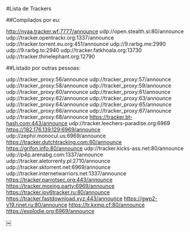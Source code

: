 #Lista de Trackers

##Compilados por eu:

http://nyaa.tracker.wf:7777/announce
udp://open.stealth.si:80/announce
udp://tracker.opentrackr.org:1337/announce
udp://tracker.torrent.eu.org:451/announce
udp://9.rarbg.me:2990
udp://9.rarbg.to:2940
udp://tracker.fatkhoala.org:13730
udp://tracker.thinelephant.org:12790

##Listado por outras pessoas:

udp://tracker_proxy:56/announce
udp://tracker_proxy:57/announce
udp://tracker_proxy:58/announce
udp://tracker_proxy:59/announce
udp://tracker_proxy:60/announce
udp://tracker_proxy:61/announce
udp://tracker_proxy:62/announce
udp://tracker_proxy:63/announce
udp://tracker_proxy:64/announce
udp://tracker_proxy:65/announce
udp://tracker_proxy:66/announce
udp://tracker_proxy:67/announce
udp://tracker_proxy:68/announce
https://tracker.bt-hash.com:443/announce
udp://tracker.leechers-paradise.org:6969
https://182.176.139.129:6969/announce
udp://zephir.monocul.us:6969/announce
https://tracker.dutchtracking.com:80/announce
https://grifon.info:80/announce
udp://tracker.kicks-ass.net:80/announce
udp://p4p.arenabg.com:1337/announce
udp://tracker.aletorrenty.pl:2710/announce
udp://tracker.sktorrent.net:6969/announce
udp://tracker.internetwarriors.net:1337/announce
https://tracker.parrotsec.org:443/announce
https://tracker.moxing.party:6969/announce
https://tracker.ipv6tracker.ru:80/announce
https://tracker.fastdownload.xyz:443/announce
https://gwp2-v19.rinet.ru:80/announce
https://tr.kxmp.cf:80/announce
https://explodie.org:6969/announce





￼
